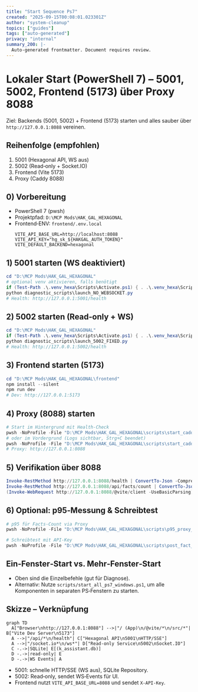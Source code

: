 ```yaml
---
title: "Start Sequence Ps7"
created: "2025-09-15T00:08:01.023301Z"
author: "system-cleanup"
topics: ["guides"]
tags: ["auto-generated"]
privacy: "internal"
summary_200: |-
  Auto-generated frontmatter. Document requires review.
---
```


# Lokaler Start (PowerShell 7) – 5001, 5002, Frontend (5173) über Proxy 8088

Ziel: Backends (5001, 5002) + Frontend (5173) starten und alles sauber über `http://127.0.0.1:8088` vereinen.

## Reihenfolge (empfohlen)
1. 5001 (Hexagonal API, WS aus)
2. 5002 (Read‑only + Socket.IO)
3. Frontend (Vite 5173)
4. Proxy (Caddy 8088)

## 0) Vorbereitung
- PowerShell 7 (pwsh)
- Projektpfad: `D:\MCP Mods\HAK_GAL_HEXAGONAL`
- Frontend‑ENV: `frontend/.env.local`
  ```
  VITE_API_BASE_URL=http://localhost:8088
  VITE_API_KEY="hg_sk_${HAKGAL_AUTH_TOKEN}"
  VITE_DEFAULT_BACKEND=hexagonal
  ```

## 1) 5001 starten (WS deaktiviert)
```powershell
cd "D:\MCP Mods\HAK_GAL_HEXAGONAL"
# optional venv aktivieren, falls benötigt
if (Test-Path .\.venv_hexa\Scripts\Activate.ps1) { . .\.venv_hexa\Scripts\Activate.ps1 }
python diagnostic_scripts\launch_NO_WEBSOCKET.py
# Health: http://127.0.0.1:5001/health
```

## 2) 5002 starten (Read‑only + WS)
```powershell
cd "D:\MCP Mods\HAK_GAL_HEXAGONAL"
if (Test-Path .\.venv_hexa\Scripts\Activate.ps1) { . .\.venv_hexa\Scripts\Activate.ps1 }
python diagnostic_scripts\launch_5002_FIXED.py
# Health: http://127.0.0.1:5002/health
```

## 3) Frontend starten (5173)
```powershell
cd "D:\MCP Mods\HAK_GAL_HEXAGONAL\frontend"
npm install --silent
npm run dev
# Dev: http://127.0.0.1:5173
```

## 4) Proxy (8088) starten
```powershell
# Start im Hintergrund mit Health‑Check
pwsh -NoProfile -File "D:\MCP Mods\HAK_GAL_HEXAGONAL\scripts\start_caddy.ps1"
# oder im Vordergrund (Logs sichtbar, Strg+C beendet)
pwsh -NoProfile -File "D:\MCP Mods\HAK_GAL_HEXAGONAL\scripts\start_caddy.ps1" -Foreground
# Proxy: http://127.0.0.1:8088
```

## 5) Verifikation über 8088
```powershell
Invoke-RestMethod http://127.0.0.1:8088/health | ConvertTo-Json -Compress
Invoke-RestMethod http://127.0.0.1:8088/api/facts/count | ConvertTo-Json -Compress
(Invoke-WebRequest http://127.0.0.1:8088/@vite/client -UseBasicParsing).StatusCode  # erwartet 200
```

## 6) Optional: p95‑Messung & Schreibtest
```powershell
# p95 für Facts‑Count via Proxy
pwsh -NoProfile -File "D:\MCP Mods\HAK_GAL_HEXAGONAL\scripts\p95_proxy_health.ps1" -Url 'http://127.0.0.1:8088/api/facts/count' -N 50 -DelayMs 30

# Schreibtest mit API‑Key
pwsh -NoProfile -File "D:\MCP Mods\HAK_GAL_HEXAGONAL\scripts\post_fact_verify.ps1"
```

## Ein‑Fenster‑Start vs. Mehr‑Fenster‑Start
- Oben sind die Einzelbefehle (gut für Diagnose).
- Alternativ: Nutze `scripts/start_all_ps7_windows.ps1`, um alle Komponenten in separaten PS‑Fenstern zu starten.

## Skizze – Verknüpfung
```mermaid
graph TD
  A["Browser\nhttp://127.0.0.1:8088"] -->|"/ (App)\n/@vite/*\n/src/*"| B["Vite Dev Server\n5173"]
  A -->|"/api/*\n/health"| C["Hexagonal API\n5001\nHTTP/SSE"]
  A -->|"/socket.io*\n/ws*"| D["Read-only Service\n5002\nSocket.IO"]
  C -.->|SQLite| E[(k_assistant.db)]
  D -.->|read-only| E
  D -.->|WS Events| A
```

- 5001: schnelle HTTP/SSE (WS aus), SQLite Repository.
- 5002: Read‑only, sendet WS‑Events für UI.
- Frontend nutzt `VITE_API_BASE_URL=8088` und sendet `X-API-Key`.


